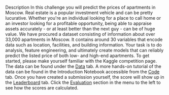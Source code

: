 Description
In this challenge you will predict the prices of apartments in Moscow. Real estate is a popular investment vehicle and can be pretty lucurative. Whether you're an individual looking for a place to call home or an investor looking for a profitable opportunity, being able to appraise assets accurately - or at least better than the next guy - can be of huge value. We have procured a dataset consisting of information about over 33,000 apartments in Moscow. It contains around 30 variables that encode data such as location, facilities, and building information. Your task is to do analysis, feature engineering, and ultimately create models that can reliably predict the listed price of both low- and high-end apartments. To get started, please make yourself familiar with the Kaggle competition page. The data can be found under the [Data](data) tab. A more hands-on tutorial of the data can be found in the Introduction Notebook accessible from the [Code](code) tab. Once you have created a submission yourself, the score will show up in the [Leaderboard](leaderboard) tab. Click the [Evaluation](overview/evaluation) section in the menu to the left to see how the scores are calculated.

